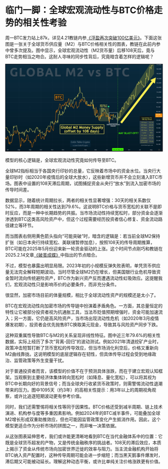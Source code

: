 # 临门一脚：全球宏观流动性与BTC价格走势的相关性考验

周一BTC发力站上87k，详见4.21教链内参[《浮盈再次突破100亿美元》](/i/20250421)。下面这张图是一张关于全球货币供应量（M2）与BTC价格相关性的图表，教链在此前内参中曾多次提及。图中显示，全球宏观流动性（M2货币量）后移108天后，竟与BTC走势相当之吻合。这耐人寻味的同步性背后，究竟暗含着怎样的逻辑呢？

![](2025-04-21-A01.jpeg)

模型的核心逻辑是，全球宏观流动性究竟如何传导至BTC。

全球M2指标相当于各国央行印钞的总量，它反映着市场中的资金水位。当央行大量印钞时（如2020年疫情后的全球大放水），这些新增货币并不会立刻涌入BTC市场。图表中设置的108天滞后周期，试图捕捉资金从央行“放水”到流入加密市场的传导时间差。

数据显示，随着统计周期拉长，两者的相关性显著增强：30天的相关系数仅52%，而3年周期的相关性达到79.6%。这说明BTC价格与货币宽松的关联不是即时反应，而是一种中长期趋势的共振。当市场流动性持续宽松时，部分资金会逐渐渗透到BTC这类高风险资产中，但这个过程需要经历投资者信心修复、资金流动路径建立等环节。

而当图表右侧用黄色箭头指向“可能突破”时，暗含的逻辑是：若当前全球M2保持扩张（如日本央行持续宽松、美联储暂停加息），按照108天的传导周期推算，BTC可能在2025年5月份迎来新一轮资金驱动的上涨。这个时间节点刚巧和教链在2025.2.14文章[《破茧成蝶》](/a/20250214)中指出的节点暗合。

不过，模型也暴露出明显局限。2023年初的小规模反弹失败表明，单凭货币供应量无法完全解释短期波动。当时尽管全球M2仍在增长，但美国银行业危机导致资金暂时流向传统避险资产，BTC作为新兴资产反而遭遇流动性虹吸效应。这提醒我们，宏观流动性只是影响币价的必要条件，而非充分条件。

很显然，加密市场目前的体量规模，相比于全球流动性资产的规模还是太小了。

BTC在宏观流动性向加密市场的传导链中扮演着矛盾角色。一方面，其总量恒定的特性让它被部分投资者视为抗通胀工具，当法币贬值预期增强时，资金可能加速流入；另一方面，它仍是高风险资产，当市场出现流动性危机（如2020年3月疫情爆发初期），投资者会优先抛售BTC换取美元现金，导致其与风险资产同步下跌。

这种双重属性导致BTC与M2的关系呈现非线性特征。图中近三年79.6%的相关性数据，实际上经历了多次“背离-回归”的波动测试。例如2021年清退挖矿产业时，政策冲击短暂打断了货币宽松的传导效应，但当市场消化利空后，价格又重新向M2曲线靠拢。这说明模型的底层逻辑存在韧性，但具体传导过程会受到地缘政治、监管政策等外生变量干扰。

对于普通投资者而言，该模型的价值不在于预测具体涨跌，而在于建立宏观认知框架。当观察到主要经济体集体转向宽松时（如降息、量化宽松），可以将其视为BTC中长期向好的背景信号；而当全球央行收紧货币政策时，则需警惕流动性退潮带来的压力。图中1095天（约3年）的高相关性提示：用3年以上的周期视角观察，或许比追逐短期波动更有参考价值。

同时，我们还需警惕将相关性等同于因果性。BTC价格还受到减半周期、链上技术演进、机构参与度等多重因素影响。例如2024年的BTC减半事件，可能叠加全球M2增长形成双重助推效应，但也可能因监管政策变化产生抵消作用。因此，这个模型更适合作为分析市场的拼图之一，而非唯一决策依据。

从这张图表延伸思考，我们或许能更清晰地看到BTC在当代金融体系中的位置：它既是全球货币超发的产物，又是传统金融秩序的挑战者。108天的滞后效应，本质上揭示了资金从传统市场向加密世界迁徙的效率与阻力。当主流金融机构开始将BTC纳入资产配置时，这种传导周期可能会进一步缩短；而当黑天鹅事件爆发时，滞后期又可能被动延长。理解这种动态平衡，或许比单纯关注价格涨跌更有价值。
